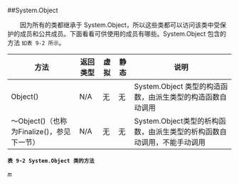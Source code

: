 ##System.Object

&emsp;&emsp;因为所有的类都继承于 System.Object，所以这些类都可以访问该类中受保护的成员和公共成员。下面看看可供使用的成员有哪些。System.Object 包含的方法 `如表 9-2 所示`。

|方法|返回类型|虚拟|静态|说明|
|-|-|-|-|-|
|Object()|N/A|无|无|System.Object 类型的构造函数，由派生类型的构造函数自动调用|
|～Object()（也称为Finalize()，参见下一节）|N/A|无|无|System.Object类型的析构函数，由派生类型的析构函数自动调用，不能手动调用|

**`表 9-2 System.Object 类的方法`**































🔚